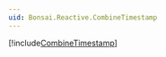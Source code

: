 ```yaml
---
uid: Bonsai.Reactive.CombineTimestamp
---
```


[!include[CombineTimestamp](~/articles/reactive-combinetimestamp.md)]